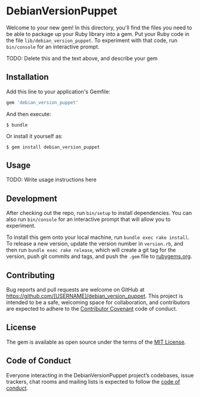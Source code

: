 # DebianVersionPuppet

Welcome to your new gem! In this directory, you'll find the files you need to be able to package up your Ruby library into a gem. Put your Ruby code in the file `lib/debian_version_puppet`. To experiment with that code, run `bin/console` for an interactive prompt.

TODO: Delete this and the text above, and describe your gem

## Installation

Add this line to your application's Gemfile:

```ruby
gem 'debian_version_puppet'
```

And then execute:

    $ bundle

Or install it yourself as:

    $ gem install debian_version_puppet

## Usage

TODO: Write usage instructions here

## Development

After checking out the repo, run `bin/setup` to install dependencies. You can also run `bin/console` for an interactive prompt that will allow you to experiment.

To install this gem onto your local machine, run `bundle exec rake install`. To release a new version, update the version number in `version.rb`, and then run `bundle exec rake release`, which will create a git tag for the version, push git commits and tags, and push the `.gem` file to [rubygems.org](https://rubygems.org).

## Contributing

Bug reports and pull requests are welcome on GitHub at https://github.com/[USERNAME]/debian_version_puppet. This project is intended to be a safe, welcoming space for collaboration, and contributors are expected to adhere to the [Contributor Covenant](http://contributor-covenant.org) code of conduct.

## License

The gem is available as open source under the terms of the [MIT License](https://opensource.org/licenses/MIT).

## Code of Conduct

Everyone interacting in the DebianVersionPuppet project’s codebases, issue trackers, chat rooms and mailing lists is expected to follow the [code of conduct](https://github.com/[USERNAME]/debian_version_puppet/blob/master/CODE_OF_CONDUCT.md).
